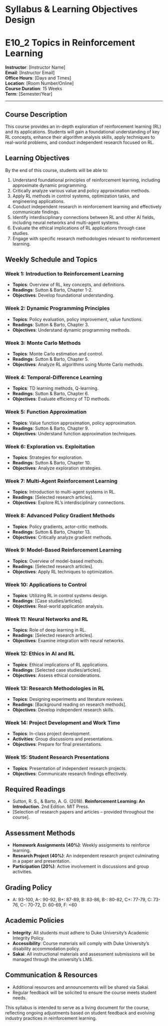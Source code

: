 Syllabus & Learning Objectives Design
=====================================

# **E10_2 Topics in Reinforcement Learning**

**Instructor**: [Instructor Name]  
**Email**: [Instructor Email]  
**Office Hours**: [Days and Times]  
**Location**: [Room Number/Online]  
**Course Duration**: 15 Weeks  
**Term**: [Semester/Year]  

---

## **Course Description**
This course provides an in-depth exploration of reinforcement learning (RL) and its applications. Students will gain a foundational understanding of key RL concepts, enhance their algorithm analysis skills, apply techniques to real-world problems, and conduct independent research focused on RL.

## **Learning Objectives**
By the end of this course, students will be able to:
1. Understand foundational principles of reinforcement learning, including approximate dynamic programming.
2. Critically analyze various value and policy approximation methods.
3. Apply RL methods in control systems, optimization tasks, and engineering applications.
4. Conduct independent research in reinforcement learning and effectively communicate findings.
5. Identify interdisciplinary connections between RL and other AI fields, including neural networks and multi-agent systems.
6. Evaluate the ethical implications of RL applications through case studies.
7. Engage with specific research methodologies relevant to reinforcement learning.

## **Weekly Schedule and Topics**

### **Week 1: Introduction to Reinforcement Learning**
- **Topics**: Overview of RL, key concepts, and definitions.  
- **Readings**: Sutton & Barto, Chapter 1-2.  
- **Objectives**: Develop foundational understanding.  

### **Week 2: Dynamic Programming Principles**  
- **Topics**: Policy evaluation, policy improvement, value functions.  
- **Readings**: Sutton & Barto, Chapter 3.  
- **Objectives**: Understand dynamic programming methods.  

### **Week 3: Monte Carlo Methods**  
- **Topics**: Monte Carlo estimation and control.  
- **Readings**: Sutton & Barto, Chapter 5.  
- **Objectives**: Analyze RL algorithms using Monte Carlo methods.  

### **Week 4: Temporal-Difference Learning**  
- **Topics**: TD learning methods, Q-learning.  
- **Readings**: Sutton & Barto, Chapter 6.  
- **Objectives**: Evaluate efficiency of TD methods.  

### **Week 5: Function Approximation**  
- **Topics**: Value function approximation, policy approximation.  
- **Readings**: Sutton & Barto, Chapter 9.  
- **Objectives**: Understand function approximation techniques.  

### **Week 6: Exploration vs. Exploitation**  
- **Topics**: Strategies for exploration.  
- **Readings**: Sutton & Barto, Chapter 10.  
- **Objectives**: Analyze exploration strategies.  

### **Week 7: Multi-Agent Reinforcement Learning**  
- **Topics**: Introduction to multi-agent systems in RL.  
- **Readings**: [Selected research articles].  
- **Objectives**: Explore RL’s interdisciplinary connections.  

### **Week 8: Advanced Policy Gradient Methods**  
- **Topics**: Policy gradients, actor-critic methods.  
- **Readings**: Sutton & Barto, Chapter 13.  
- **Objectives**: Critically analyze gradient methods.  

### **Week 9: Model-Based Reinforcement Learning**  
- **Topics**: Overview of model-based methods.  
- **Readings**: [Selected research articles].  
- **Objectives**: Apply RL techniques to optimization.  

### **Week 10: Applications to Control**  
- **Topics**: Utilizing RL in control systems design.  
- **Readings**: [Case studies/articles].  
- **Objectives**: Real-world application analysis.  

### **Week 11: Neural Networks and RL**  
- **Topics**: Role of deep learning in RL.  
- **Readings**: [Selected research articles].  
- **Objectives**: Examine integration with neural networks.  

### **Week 12: Ethics in AI and RL**  
- **Topics**: Ethical implications of RL applications.  
- **Readings**: [Selected case studies/articles].  
- **Objectives**: Assess ethical considerations.  

### **Week 13: Research Methodologies in RL**  
- **Topics**: Designing experiments and literature reviews.  
- **Readings**: [Background reading on research methods].  
- **Objectives**: Develop independent research skills.  

### **Week 14: Project Development and Work Time**  
- **Topics**: In-class project development.  
- **Activities**: Group discussions and presentations.  
- **Objectives**: Prepare for final presentations.  

### **Week 15: Student Research Presentations**  
- **Topics**: Presentation of independent research projects.  
- **Objectives**: Communicate research findings effectively.  

## **Required Readings**
- Sutton, R. S., & Barto, A. G. (2018). **Reinforcement Learning: An Introduction**. 2nd Edition. MIT Press.
- [Selection of research papers and articles – provided throughout the course].

## **Assessment Methods**
- **Homework Assignments (40%)**: Weekly assignments to reinforce learning.
- **Research Project (40%)**: An independent research project culminating in a paper and presentation.
- **Participation (20%)**: Active involvement in discussions and group activities.

## **Grading Policy**
- A: 93-100, A-: 90-92, B+: 87-89, B: 83-86, B-: 80-82, C+: 77-79, C: 73-76, C-: 70-72, D: 60-69, F: <60

## **Academic Policies**
- **Integrity**: All students must adhere to Duke University’s Academic Integrity Policy.
- **Accessibility**: Course materials will comply with Duke University’s disability accommodation policy.
- **Sakai**: All instructional materials and assessment submissions will be managed through the university’s LMS.

## **Communication & Resources**
- Additional resources and announcements will be shared via Sakai.  
- Regular feedback will be solicited to ensure the course meets student needs.

This syllabus is intended to serve as a living document for the course, reflecting ongoing adjustments based on student feedback and evolving industry practices in reinforcement learning.